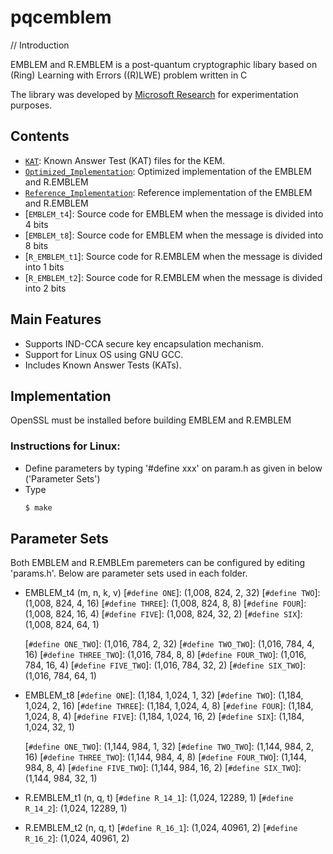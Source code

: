 # pqcemblem



// Introduction

EMBLEM and R.EMBLEM is a post-quantum cryptographic libary based on (Ring) Learning with Errors ((R)LWE) problem written in C

The library was developed by [Microsoft Research](http://research.microsoft.com/) for experimentation purposes.

## Contents

* [`KAT`](KAT/): Known Answer Test (KAT) files for the KEM.
* [`Optimized_Implementation`](Optimized_Implementation/): Optimized implementation of the EMBLEM and R.EMBLEM
* [`Reference_Implementation`](Reference_Implementation/): Reference implementation of the EMBLEM and R.EMBLEM
* [`EMBLEM_t4`]: Source code for EMBLEM when the message is divided into 4 bits
* [`EMBLEM_t8`]: Source code for EMBLEM when the message is divided into 8 bits
* [`R_EMBLEM_t1`]: Source code for R.EMBLEM when the message is divided into 1 bits
* [`R_EMBLEM_t2`]: Source code for R.EMBLEM when the message is divided into 2 bits


## Main Features

- Supports IND-CCA secure key encapsulation mechanism.
- Support for Linux OS using GNU GCC.     
- Includes Known Answer Tests (KATs).



## Implementation

OpenSSL must be installed before building EMBLEM and R.EMBLEM

### Instructions for Linux:

- Define parameters by typing '#define xxx' on param.h as given in below ('Parameter Sets')
- Type 
  ```sh
  $ make
  ```

## Parameter Sets
Both EMBLEM and R.EMBLEm paremeters can be configured by editing 'params.h'.
Below are parameter sets used in each folder.

* EMBLEM_t4 (m, n, k, v)
  [`#define ONE`]: (1,008, 824, 2, 32)
  [`#define TWO`]: (1,008, 824, 4, 16)
  [`#define THREE`]: (1,008, 824, 8, 8)
  [`#define FOUR`]: (1,008, 824, 16, 4)
  [`#define FIVE`]: (1,008, 824, 32, 2)
  [`#define SIX`]: (1,008, 824, 64, 1)

  [`#define ONE_TWO`]: (1,016, 784, 2, 32)
  [`#define TWO_TWO`]: (1,016, 784, 4, 16)
  [`#define THREE_TWO`]: (1,016, 784, 8, 8)
  [`#define FOUR_TWO`]: (1,016, 784, 16, 4)
  [`#define FIVE_TWO`]: (1,016, 784, 32, 2)
  [`#define SIX_TWO`]: (1,016, 784, 64, 1)
  
* EMBLEM_t8
  [`#define ONE`]: (1,184, 1,024, 1, 32)
  [`#define TWO`]: (1,184, 1,024, 2, 16)
  [`#define THREE`]: (1,184, 1,024, 4, 8)
  [`#define FOUR`]: (1,184, 1,024, 8, 4)
  [`#define FIVE`]: (1,184, 1,024, 16, 2)
  [`#define SIX`]: (1,184, 1,024, 32, 1)

  [`#define ONE_TWO`]: (1,144, 984, 1, 32)
  [`#define TWO_TWO`]: (1,144, 984, 2, 16)
  [`#define THREE_TWO`]: (1,144, 984, 4, 8)
  [`#define FOUR_TWO`]: (1,144, 984, 8, 4)
  [`#define FIVE_TWO`]: (1,144, 984, 16, 2)
  [`#define SIX_TWO`]: (1,144, 984, 32, 1)

* R.EMBLEM_t1 (n, q, t)
  [`#define R_14_1`]: (1,024, 12289, 1)
  [`#define R_14_2`]: (1,024, 12289, 1)

* R.EMBLEM_t2 (n, q, t)
  [`#define R_16_1`]: (1,024, 40961, 2)
  [`#define R_16_2`]: (1,024, 40961, 2)






